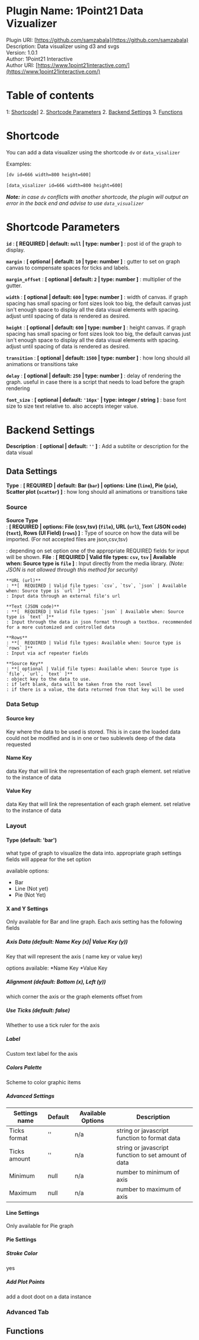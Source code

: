 <!-- DO NOT EDIT README.php. edit README.md instead -->
# Plugin Name: 1Point21 Data Vizualizer

Plugin URI: [https://github.com/samzabala](https://github.com/samzabala)  
Description: Data visualizer using d3 and svgs  
Version: 1.0.1  
Author: 1Point21 Interactive  
Author URI: [https://www.1point21interactive.com/](https://www.1point21interactive.com/)

# Table of contents

1: [Shortcode](#shortcode)]
2. [Shortcode Parameters](#shortcodeparameters)
2. [Backend Settings](#backendsettings)
3. [Functions](#functions)

# Shortcode

You can add a data visualizer using the shortcode `dv` or `data_visalizer`

Examples:

``` txt
[dv id=666 width=800 height=600]
```

``` txt
[data_visalizer id=666 width=800 height=600]
```

_**Note:** in case `dv` conflicts with another shortcode, the plugin will output an error in the back end and advise to use `data_visualizer`_

# Shortcode Parameters

**`id`**
: **[ REQUIRED | default: `null` | type: number ]**
: post id of the graph to display.

**`margin`**
: **[ optional | default: `10` | type: number ]**
: gutter to set on graph canvas to compensate spaces for ticks and labels.

**`margin_offset`**
: **[ optional | default: `2` | type: number ]**
: multiplier of the gutter.

**`width`**
: **[ optional | default: `600` | type: number ]**
: width of canvas. if graph spacing has small spacing or font sizes look too big, the default canvas just isn't enough space to display all the data visual elements with spacing. adjust until spacing of data is rendered as desired.

**`height`**
: **[ optional | default: `600` | type: number ]**
: height canvas. if graph spacing has small spacing or font sizes look too big, the default canvas just isn't enough space to display all the data visual elements with spacing. adjust until spacing of data is rendered as desired.

**`transition`**
: **[ optional | default: `1500` | type: number ]**
: how long should all animations or transitions take

**`delay`**
: **[ optional | default: `250` | type: number ]**
: delay of rendering the graph. useful in case there is a script that needs to load before the graph rendering

**`font_size`**
: **[ optional | default: `'16px'` | type: integer / string ]**
: base font size to size text relative to. also accepts integer value.

# Backend Settings

**Description**
: **[ optional | default: `''` ]**
: Add a subtilte or description for the data visual

## Data Settings

**Type**
: **[ REQUIRED | default: Bar (`bar`) | options: Line (`line`), Pie (`pie`), Scatter plot (`scatter`) ]**
: how long should all animations or transitions take

### Source

**Source Type**  
: **[ REQUIRED | options: File (csv,tsv) (`file`),  URL (`url`), Text (JSON code) (`text`), Rows (UI Field) (`rows`) ]**
: Type of source on how the data will be imported. (For not accepted files are json,csv,tsv)

: depending on set option one of the appropriate  REQUIRED fields for input will be shown. 
    **File**
    : **[  REQUIRED | Valid file types: `csv`, `tsv`  | Available when: Source type is `file` ]**
    : Input directly from the media library. *(Note: JSON is not allowed through this method for security)*

    **URL (url)**
    : **[  REQUIRED | Valid file types: `csv`, `tsv`, `json` | Available when: Source type is `url` ]**
    : Input data through an external file's url

    **Text (JSON code)**
    : **[  REQUIRED | Valid file types: `json` | Available when: Source type is `text` ]**
    : Input through the data in json format through a textbox. recommended for a more customized and controlled data

    **Rows**
    : **[  REQUIRED | Valid file types: Available when: Source type is `rows` ]**
    : Input via acf repeater fields

    **Source Key**
    : **[ optional | Valid file types: Available when: Source type is `file`, `url`, `text` ]**
    : object key to the data to use.
    : if left blank, data will be taken from the root level
    : if there is a value, the data returned from that key will be used

### Data Setup 

#### Source key
Key where the data to be used is stored. This is in case the loaded data could not be modified and is in one or two sublevels deep of the data requested


#### Name Key
data Key that will link the representation of each graph element. set relative to the instance of data

#### Value Key
data Key that will link the representation of each graph element. set relative to the instance of data 



### Layout
#### Type (default: 'bar')
what type of graph to visualize the data into. appropriate graph settings fields will appear for the set option

available options:
* Bar
* Line (Not yet)
* Pie (Not Yet)

#### X and Y Settings
Only available for Bar and line graph. Each axis setting has the following fields

##### Axis Data (default: Name Key (x)| Value Key (y))
Key that will represent the axis ( name key or value key)

options available:
*Name Key
*Value Key

##### Alignment (default: Bottom (x), Left (y))
which corner the axis or the graph elements offset from


##### Use Ticks (default: false)
Whether to use a tick ruler for the axis

##### Label
Custom text label for the axis


##### Colors Palette
Scheme to color graphic items


##### Advanced Settings

| Settings name | Default | Available Options | Description  |
| ------------- | ------- | ----------------- | ------------ |
| Ticks format  | '' | n/a | string or javascript function to format data |
| Ticks amount  | '' | n/a | string or javascript function to set amount of data |
| Minimum       | null | n/a | number to minimum of axis |
| Maximum       | null | n/a | number to maximum of axis |


#### Line Settings
Only available for Pie graph


#### Pie Settings

##### Stroke Color
yes

##### Add Plot Points
add a doot doot on a data instance

### Advanced Tab

## Functions

